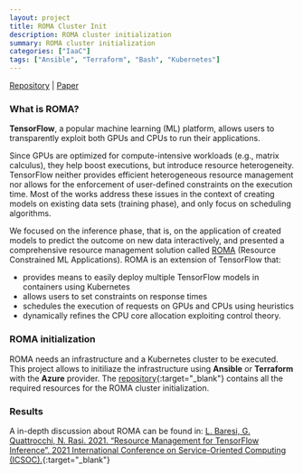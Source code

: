 ```yaml
---
layout: project
title: ROMA Cluster Init
description: ROMA cluster initialization
summary: ROMA cluster initialization
categories: ["IaaC"]
tags: ["Ansible", "Terraform", "Bash", "Kubernetes"]
---
```


<a target="_blank" class="repolink" href="https://github.com/NicholasRasi/ROMA2-ClusterInit">Repository</a> | 
<a target="_blank" class="repolink" href="https://doi.org/10.1007/978-3-030-91431-8_15">Paper</a>

### What is ROMA?
**TensorFlow**, a popular machine learning (ML) platform, allows users to transparently exploit both GPUs and CPUs to run their applications. 

Since GPUs are optimized for compute-intensive workloads (e.g., matrix calculus), they help boost executions, but introduce resource heterogeneity. TensorFlow neither provides efficient heterogeneous resource management nor allows for the enforcement of user-defined constraints on the execution time. Most of the works address these issues in the context of creating models on existing data sets (training phase), and only focus on scheduling algorithms. 

We focused on the inference phase, that is, on the application of created models to predict the outcome on new data interactively, and presented a comprehensive resource management solution called [ROMA](/projects/roma) (Resource Constrained ML Applications). ROMA is an extension of TensorFlow that:
- provides means to easily deploy multiple TensorFlow models in containers using Kubernetes
- allows users to set constraints on response times
- schedules the execution of requests on GPUs and CPUs using heuristics
- dynamically refines the CPU core allocation exploiting control theory.

### ROMA initialization
ROMA needs an infrastructure and a Kubernetes cluster to be executed. This project allows to initiliaze the infrastructure using **Ansible** or **Terraform** with the **Azure** provider. The [repository](https://github.com/NicholasRasi/ROMA2-ClusterInit){:target="_blank"} contains all the required resources for the ROMA cluster initialization.

### Results
A in-depth discussion about ROMA can be found in: [L. Baresi, G. Quattrocchi, N. Rasi. 2021. “Resource Management for TensorFlow Inference”. 2021 International Conference on Service-Oriented Computing (ICSOC).](https://doi.org/10.1007/978-3-030-91431-8_15){:target="_blank"}